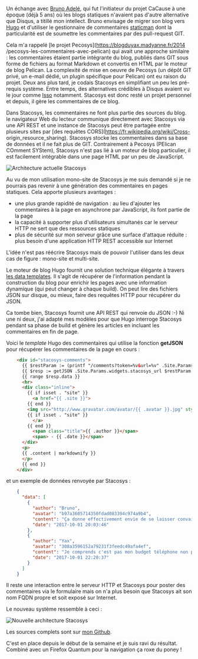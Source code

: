 <!-- title: Un blog plus statique -->
<!-- category: Hébergement Blog -->
<!-- tag: planet -->

Un échange avec [Bruno Adelé](http://bruno.adele.im), qui fut l'initiateur du
projet CaCause à une époque (déjà 5 ans) où les blogs statiques n'avaient pas
d'autre alternative que Disqus, a titillé mon intellect.<!-- more --> Bruno envisage de
migrer son blog vers [Hugo](https://gohugo.io) et d'utiliser le gestionnaire
de commentaires [staticman](https://staticman.net) dont la particularité est
de soumettre les commentaires par des pull-request GIT. 

Cela m'a rappelé [le projet Pecosys](https://blogduyax.madyanne.fr/2014
/pecosys-les-commentaires-avec-pelican) qui avait une approche similaire : les
commentaires étaient partie intégrante du blog, publiés dans GIT sous forme de
fichiers au format Markdown et convertis en HTML par le moteur de blog
Pelican. La complexité de mise en oeuvre de Pecosys (un dépôt GIT privé, un
e-mail dédié, un plugin spécifique pour Pelican) ont eu raison du projet. Deux
ans plus tard, je codais Stacosys en simplifiant un peu les pré-requis
système. Entre temps, des alternatives crédibles à Disqus avaient vu le jour
comme [Isso](https://posativ.org/isso) notamment. Stacosys est donc resté un
projet personnel et depuis, il gère les commentaires de ce blog.

Dans Stacosys, les commentaires ne font plus partie des sources du blog. le
navigateur Web du lecteur communique directement avec Stacosys via une API
REST et une instance de Stacosys peut être partagée entre plusieurs sites par
[des requêtes CORS](https://fr.wikipedia.org/wiki/Cross-
origin_resource_sharing). Stacosys stocke les commentaires dans sa base de
données et il ne fait plus de GIT. Contrairement à Pecosys (PElican COmment
SYStem), Stacosys n'est pas lié à un moteur de blog particulier, il est
facilement intégrable dans une page HTML par un peu de JavaScript.

![Architecture actuelle Stacosys](/images/2017/schema-stacosys-avant.jpg)

Au vu de mon utilisation mono-site de Stacosys je me suis demandé si je ne
pourrais pas revenir à une génération des commentaires en pages statiques.
Cela apporte plusieurs avantages :

- une plus grande rapidité de navigation : au lieu d'ajouter les commentaires à la page en asynchrone par JavaScript, ils font partie de la page
- la capacité à supporter plus d'utilisateurs simultanés car le serveur HTTP ne sert que des ressources statiques
- plus de sécurité sur mon serveur grâce une surface d'attaque réduite : plus besoin d'une application HTTP REST accessible sur Internet

L'idée n'est pas réécrire Stacosys mais de pouvoir l'utiliser dans les deux cas
de figure : mono-site et multi-site.

Le moteur de blog Hugo fournit une solution technique élégante à travers [les
data templates](https://gohugo.io/templates/data-templates). Il s'agit de
récupérer de l'information pendant la construction du blog pour enrichir les
pages avec une information dynamique (qui peut changer à chaque build). On
peut lire des fichiers JSON sur disque, ou mieux, faire des requêtes HTTP pour
récupérer du JSON.

Ca tombe bien, Stacosys fournit une API REST qui renvoie du JSON :-) Ni une ni
deux, j'ai adapté mes modèles pour que Hugo interroge Stacosys pendant sa
phase de build et génère les articles en incluant les commentaires en fin de
page.

Voici le *template* Hugo des commentaires qui utilise la fonction **getJSON** pour récupérer les commentaires
de la page en cours :

```html
    <div id="stacosys-comments">
      {{ $restParam := (printf "/comments?token=%v&url=%v" .Site.Params.widgets.stacosys_token .URL) }}
      {{ $resp := getJSON .Site.Params.widgets.stacosys_url $restParam }}
      {{ range $resp.data }}    
      <hr>
      <div class="inline">
        {{ if isset . "site" }}
          <a href="{{ .site }}">
        {{ end }}
        <img src="http://www.gravatar.com/avatar/{{ .avatar }}.jpg" style="float:left; margin-right:10px" height="32" width="32">
        {{ if isset . "site" }}
          </a>
        {{ end }}
          <span class="title">{{ .author }}</span>
          <span> - {{ .date }}</span>
      </div>
      <p>
      {{ .content | markdownify }}
      </p>
      {{ end }}
    </div>   
```

et un exemple de données renvoyée par Stacosys :

```json
    {
      "data": [
        {
          "author": "Bruno",
          "avatar": "b97a3605714350fdad083394c974a9b4",
          "content": "Ça donne effectivement envie de se laisser convaincre par un Librem. Le seul problème c'est que c'est déjà limite si j'ai un téléphone mobile et payer un tel prix alors que je pourrais pratiquement avoir un nouvel ordinateur au même montant, ça ne donne pas trop envie. Quand mon téléphone actuel cessera de fonctionner, peut-être que je choisirai plutôt de ne pas en racheter.",
          "date": "2017-10-01 20:03:46"
        },
        {
          "author": "Yax",
          "avatar": "308a3596152a79231f3feedc49afa4ef",
          "content": "Je comprends c'est pas mon budget téléphone non plus. Une alternative acceptable c'est le reconditionné de téléphones éprouvés et connus pour être bien supportés par les ROMs communautaires. Ça fait un peu d'écologie en prime.",
          "date": "2017-10-01 22:20:37"
        }
      ]
    }
```

Il reste une interaction entre le serveur HTTP et Stacosys pour poster des
commentaires via le formulaire mais on n'a plus besoin que Stacosys ait son nom
FQDN propre et soit exposé sur Internet.

Le nouveau système ressemble à ceci :

![Nouvelle architecture Stacosys](/images/2017/schema-stacosys-apres.jpg)

Les sources complets sont sur [mon Github](https://github.com/kianby).

C'est en place depuis le début de la semaine et je suis ravi du résultat.
Combiné avec un Firefox Quantum pour la navigation ça roxe du poney !

